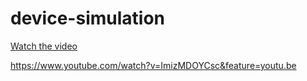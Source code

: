 # device-simulation
[Watch the video](https://www.youtube.com/watch?v=ImizMDOYCsc&feature=youtu.be)

https://www.youtube.com/watch?v=ImizMDOYCsc&feature=youtu.be
